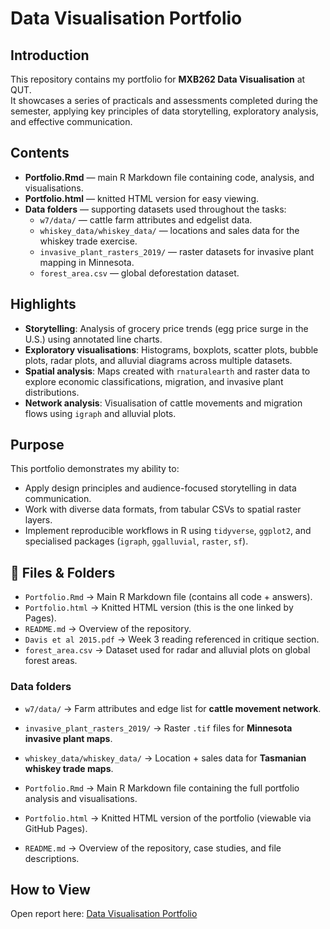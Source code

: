# Data Visualisation Portfolio

## Introduction
This repository contains my portfolio for **MXB262 Data Visualisation** at QUT.  
It showcases a series of practicals and assessments completed during the semester, applying key principles of data storytelling, exploratory analysis, and effective communication.

## Contents
- **Portfolio.Rmd** — main R Markdown file containing code, analysis, and visualisations.  
- **Portfolio.html** — knitted HTML version for easy viewing.  
- **Data folders** — supporting datasets used throughout the tasks:  
  - `w7/data/` — cattle farm attributes and edgelist data.  
  - `whiskey_data/whiskey_data/` — locations and sales data for the whiskey trade exercise.  
  - `invasive_plant_rasters_2019/` — raster datasets for invasive plant mapping in Minnesota.  
  - `forest_area.csv` — global deforestation dataset.  

## Highlights
- **Storytelling**: Analysis of grocery price trends (egg price surge in the U.S.) using annotated line charts.  
- **Exploratory visualisations**: Histograms, boxplots, scatter plots, bubble plots, radar plots, and alluvial diagrams across multiple datasets.  
- **Spatial analysis**: Maps created with `rnaturalearth` and raster data to explore economic classifications, migration, and invasive plant distributions.  
- **Network analysis**: Visualisation of cattle movements and migration flows using `igraph` and alluvial plots.  

## Purpose
This portfolio demonstrates my ability to:
- Apply design principles and audience-focused storytelling in data communication.  
- Work with diverse data formats, from tabular CSVs to spatial raster layers.  
- Implement reproducible workflows in R using `tidyverse`, `ggplot2`, and specialised packages (`igraph`, `ggalluvial`, `raster`, `sf`).

## 📁 Files & Folders

- `Portfolio.Rmd` → Main R Markdown file (contains all code + answers).  
- `Portfolio.html` → Knitted HTML version (this is the one linked by Pages).  
- `README.md` → Overview of the repository.  
- `Davis et al 2015.pdf` → Week 3 reading referenced in critique section.  
- `forest_area.csv` → Dataset used for radar and alluvial plots on global forest areas.  

### Data folders
- `w7/data/` → Farm attributes and edge list for **cattle movement network**.  
- `invasive_plant_rasters_2019/` → Raster `.tif` files for **Minnesota invasive plant maps**.  
- `whiskey_data/whiskey_data/` → Location + sales data for **Tasmanian whiskey trade maps**.

- `Portfolio.Rmd` → Main R Markdown file containing the full portfolio analysis and visualisations.  
- `Portfolio.html` → Knitted HTML version of the portfolio (viewable via GitHub Pages).  
- `README.md` → Overview of the repository, case studies, and file descriptions.   

## How to View
Open report here: [Data Visualisation Portfolio](https://tobitob708.github.io/data-visualisation-portfolio/Portfolio.html)
